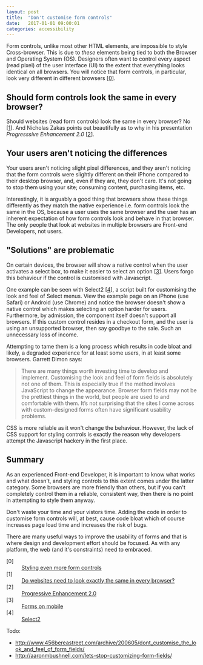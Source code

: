 ```yaml
---
layout: post
title:  "Don't customise form controls"
date:   2017-01-01 09:00:01
categories: accessibility
---
```


Form controls, unlike most other HTML elements, are impossible to style Cross-browser. This is due to *these* elements being tied to both the Browser and Operating System (OS). Designers often want to control every aspect (read pixel) of the user interface (UI) to the extent that everything looks identical on all browsers. You will notice that form controls, in particular, look very different in different browsers [[0](#ref0)].

## Should form controls look the same in every browser?

Should websites (read form controls) look the same in every browser? No [[1](#ref1)]. And Nicholas Zakas points out beautifully as to why in his presentation *Progresssive Enhancement 2.0* [[2](#ref2)].

## Your users aren't noticing the differences

Your users aren't noticing slight pixel differences, and they aren't noticing that the form controls were slightly different on their iPhone compared to their desktop browser, and, even if they are, they don't care. It's not going to stop them using your site; consuming content, purchasing items, etc.

Interestingly, it is arguably a good thing that browsers show these things differently as they match the native experience i.e. form controls look the same in the OS, because a user uses the same browser and the user has an inherent expectation of how form controls look and behave in that browser. The only people that look at websites in multiple browsers are Front-end Developers, not users.

## "Solutions" are problematic

On certain devices, the browser will show a native control when the user activates a select box, to make it easier to select an option [[3](#ref3)]. Users forgo this behaviour if the control is customised with Javascript.

One example can be seen with Select2 [[4](#ref4)], a script built for customising the look and feel of Select menus. View the example page on an iPhone (use Safari) or Android (use Chrome) and notice the browser doesn't show a native control which makes selecting an option harder for users. Furthermore, by admission, the component itself doesn't support all browsers. If this custom control resides in a checkout form, and the user is using an unsupported browser, then say goodbye to the sale. Such an unnecessary loss of income.

Attempting to tame them is a long process which results in code bloat and likely, a degraded experience for at least some users, in at least some browsers. Garrett Dimon says:

> There are many things worth investing time to develop and implement. Customising the look and feel of form fields is absolutely not one of them. This is especially true if the method involves JavaScript to change the appearance. Browser form fields may not be the prettiest things in the world, but people are used to and comfortable with them. It’s not surprising that the sites I come across with custom-designed forms often have significant usability problems.

CSS is more reliable as it won't change the behaviour. However, the lack of CSS support for styling controls is exactly the reason why developers attempt the Javascript hackery in the first place.

## Summary

As an experienced Front-end Developer, it is important to know what works and what doesn't, and styling controls to this extent comes under the latter category. Some browsers are more friendly than others, but if you can't completely control them in a reliable, consistent way, then there is no point in attempting to style them anyway.

Don't waste your time and your vistors time. Adding the code in order to customise form controls will, at best, cause code bloat which of course increases page load time and increases the risk of bugs.

There are many useful ways to improve the usability of forms and that is where design and development effort should be focused. As with any platform, the web (and it's constraints) need to embraced.

<dl>
	<dt class="citation" id="ref0">[0]</dt>
	<dd><a href="http://www.456bereastreet.com/archive/200410/styling_even_more_form_controls/">Styling even more form controls</a></dd>
	<dt class="citation" id="ref1">[1]</dt>
	<dd><a href="http://dowebsitesneedtolookexactlythesameineverybrowser.com/">Do websites need to look exactly the same in every browser?</a></dd>
	<dt class="citation" id="ref2">[2]</dt>
	<dd><a href="https://www.youtube.com/watch?v=hdTxeR90_1E">Progressive Enhancement 2.0</a></dd>
	<dt class="citation" id="ref3">[3]</dt>
	<dd><a href="http://www.smashingmagazine.com/2010/03/11/forms-on-mobile-devices-modern-solutions/">Forms on mobile</a></dd>
	<dt class="citation" id="ref4">[4]</dt>
	<dd><a href="http://ivaynberg.github.io/select2/">Select2</a></dd>
</dl>

Todo:
* http://www.456bereastreet.com/archive/200605/dont_customise_the_look_and_feel_of_form_fields/
* http://aaronmbushnell.com/lets-stop-customizing-form-fields/
